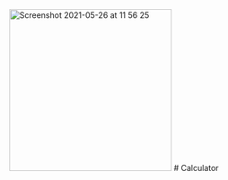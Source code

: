 <img width="289" alt="Screenshot 2021-05-26 at 11 56 25" src="https://user-images.githubusercontent.com/80551568/119619640-72896980-be19-11eb-946b-a14fe8ef79bd.png">
# Calculator
